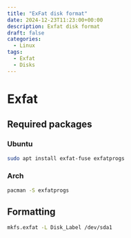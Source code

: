 ```yaml
---
title: "ExFat disk format"
date: 2024-12-23T11:23:00+00:00
description: Exfat disk format
draft: false
categories:
  - Linux
tags:
  - Exfat
  - Disks
---
```

# Exfat

## Required packages

### Ubuntu

```bash
sudo apt install exfat-fuse exfatprogs
```

### Arch

```bash
pacman -S exfatprogs
```


## Formatting

```bash
mkfs.exfat -L Disk_Label /dev/sda1
```